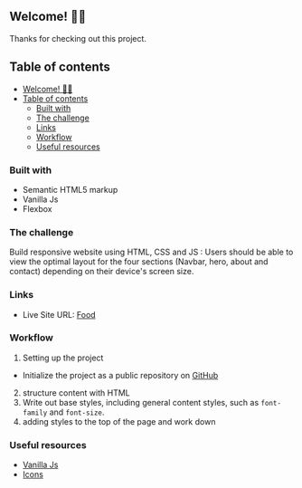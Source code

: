 ## Welcome! 👋🏾

Thanks for checking out this project.

## Table of contents

- [Welcome! 👋🏾](#welcome-)
- [Table of contents](#table-of-contents)
  - [Built with](#built-with)
  - [The challenge](#the-challenge)
  - [Links](#links)
  - [Workflow](#workflow)
  - [Useful resources](#useful-resources)

### Built with

- Semantic HTML5 markup
- Vanilla Js
- Flexbox

### The challenge

Build responsive website using HTML, CSS and JS : 
Users should be able to view the optimal layout for the four sections (Navbar, hero, about and contact) depending on their device's screen size.

### Links

- Live Site URL: [Food](https://b-ag.netlify.app//)

### Workflow

1.  Setting up the project
   - Initialize the project as a public repository on [GitHub](https://github.com/)
  
2.  structure content with HTML
3.  Write out base styles, including general content styles, such as `font-family` and `font-size`. 
4.  adding styles to the top of the page and work down


### Useful resources

- [Vanilla Js](https://vanilla.js.org/)
- [Icons](https://cdnjs.com/libraries/font-awesome)





